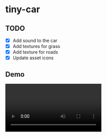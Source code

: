 # tiny-car

## TODO
- [x] Add sound to the car
- [x] Add textures for grass
- [x] Add texture for roads
- [x] Update asset icons

## Demo

![Demo](resources/tiny_car.mp4)
